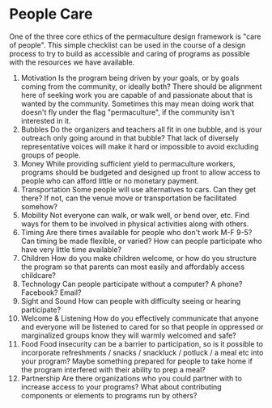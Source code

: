 

# People Care

One of the three core ethics of the permaculture design framework is "care of people". This simple checklist can be used in the course of a design process to try to build as accessible and caring of programs as possible with the resources we have available.

1. Motivation
  Is the program being driven by your goals, or by goals coming from the community, or ideally both? There should be alignment here of seeking work you are capable of and passionate about that is wanted by the community. Sometimes this may mean doing work that doesn't fly under the flag "permaculture", if the community isn't interested in it.
2. Bubbles
  Do the organizers and teachers all fit in one bubble, and is your outreach only going around in that bubble? That lack of diversely representative voices will make it hard or impossible to avoid excluding groups of people.
3. Money
  While providing sufficient yield to permaculture workers, programs should be budgeted and designed up front to allow access to people who can afford little or no monetary payment.
4. Transportation
  Some people will use alternatives to cars. Can they get there? If not, can the venue move or transportation be facilitated somehow?
5. Mobility
  Not everyone can walk, or walk well, or bend over, etc. Find ways for them to be involved in physical activities along with others.
6. Timing
  Are there times available for people who don't work M-F 9-5? Can timing be made flexible, or varied? How can people participate who have very little time available?
7. Children
  How do you make children welcome, or how do you structure the program so that parents can most easily and affordably access childcare?
8. Technology
  Can people participate without a computer? A phone? Facebook? Email?
9. Sight and Sound
  How can people with difficulty seeing or hearing participate?
10. Welcome & Listening
  How do you effectively communicate that anyone and everyone will be listened to cared for so that people in oppressed or marginalized groups know they will warmly welcomed and safe?
11. Food
   Food insecurity can be a barrier to participation, so is it possible to incorporate refreshments / snacks / snackluck / potluck / a meal etc into your program? Maybe something prepared for people to take home if the program interfered with their ability to prep a meal?
12. Partnership
   Are there organizations who you could partner with to increase access to your programs? What about contributing components or elements to programs run by others?